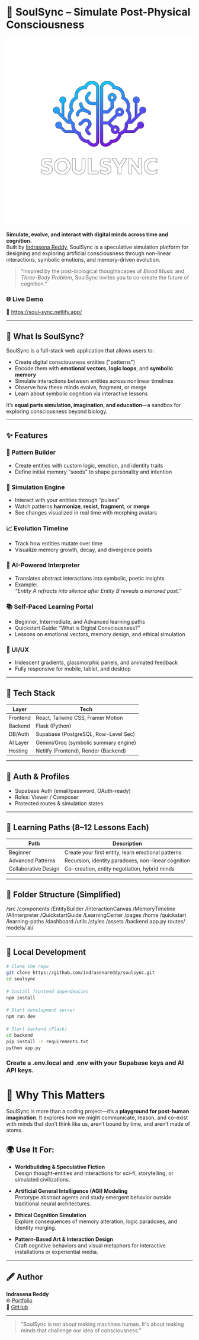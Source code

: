 # 🧠 SoulSync – Simulate Post-Physical Consciousness

![SoulSync](https://github.com/Indra1806/Soul-Sync/blob/main/public/Copilot_20250623_011524.png)

**Simulate, evolve, and interact with digital minds across time and cognition.**  
Built by [Indrasena Reddy](https://github.com/Indra1806), SoulSync is a speculative simulation platform for designing and exploring artificial consciousness through non-linear interactions, symbolic emotions, and memory-driven evolution.

> “Inspired by the post-biological thoughtscapes of *Blood Music* and *Three-Body Problem*, SoulSync invites you to co-create the future of cognition.”

### 🌐 Live Demo  
🔗 https://soul-sync.netlify.app/

---

## 🚀 What Is SoulSync?

SoulSync is a full-stack web application that allows users to:

- Create digital consciousness entities ("patterns")
- Encode them with **emotional vectors**, **logic loops**, and **symbolic memory**
- Simulate interactions between entities across nonlinear timelines
- Observe how these minds evolve, fragment, or merge
- Learn about symbolic cognition via interactive lessons

It’s **equal parts simulation, imagination, and education**—a sandbox for exploring consciousness beyond biology.

---

## ✨ Features

### 🧠 Pattern Builder
- Create entities with custom logic, emotion, and identity traits
- Define initial memory “seeds” to shape personality and intention

### 🔁 Simulation Engine
- Interact with your entities through “pulses”
- Watch patterns **harmonize**, **resist**, **fragment**, or **merge**
- See changes visualized in real time with morphing avatars

### 📈 Evolution Timeline
- Track how entities mutate over time
- Visualize memory growth, decay, and divergence points

### 🔬 AI-Powered Interpreter
- Translates abstract interactions into symbolic, poetic insights
- Example:  
  *“Entity A refracts into silence after Entity B reveals a mirrored past.”*

### 📚 Self-Paced Learning Portal
- Beginner, Intermediate, and Advanced learning paths
- Quickstart Guide: “What is Digital Consciousness?”
- Lessons on emotional vectors, memory design, and ethical simulation

### 🎨 UI/UX
- Iridescent gradients, glassmorphic panels, and animated feedback
- Fully responsive for mobile, tablet, and desktop

---

## 🧩 Tech Stack

| Layer       | Tech                                  |
|-------------|---------------------------------------|
| Frontend    | React, Tailwind CSS, Framer Motion    |
| Backend     | Flask (Python)                        |
| DB/Auth     | Supabase (PostgreSQL, Row-Level Sec)  |
| AI Layer    | Gemini/Groq (symbolic summary engine) |
| Hosting     | Netlify (Frontend), Render (Backend)  |

---

## 🔐 Auth & Profiles

- Supabase Auth (email/password, OAuth-ready)
- Roles: Viewer / Composer
- Protected routes & simulation states

---

## 🧭 Learning Paths (8–12 Lessons Each)

| Path                 | Description                                           |
|----------------------|-------------------------------------------------------|
| Beginner             | Create your first entity, learn emotional patterns    |
| Advanced Patterns    | Recursion, identity paradoxes, non-linear cognition   |
| Collaborative Design | Co-creation, entity negotiation, hybrid minds         |

---

## 📂 Folder Structure (Simplified)
  /src /components /EntityBuilder /InteractionCanvas /MemoryTimeline /AIInterpreter /QuickstartGuide /LearningCenter /pages /home /quickstart /learning-paths /dashboard /utils /styles /assets /backend app.py routes/ models/ ai/



---

## 🧪 Local Development

```bash
# Clone the repo
git clone https://github.com/indrasenareddy/soulsync.git
cd soulsync

# Install frontend dependencies
npm install

# Start development server
npm run dev

# Start backend (Flask)
cd backend
pip install -r requirements.txt
python app.py
```

### Create a .env.local and .env with your Supabase keys and AI API keys.


# 🧠 Why This Matters

SoulSync is more than a coding project—it’s a **playground for post-human imagination**. It explores how we might communicate, reason, and co-exist with minds that don’t think like us, aren’t bound by time, and aren’t made of atoms.

## 🌍 Use It For:

- **Worldbuilding & Speculative Fiction**  
  Design thought-entities and interactions for sci-fi, storytelling, or simulated civilizations.

- **Artificial General Intelligence (AGI) Modeling**  
  Prototype abstract agents and study emergent behavior outside traditional neural architectures.

- **Ethical Cognition Simulation**  
  Explore consequences of memory alteration, logic paradoxes, and identity merging.

- **Pattern-Based Art & Interaction Design**  
  Craft cognitive behaviors and visual metaphors for interactive installations or experiential media.

---

## 🖋️ Author

**Indrasena Reddy**  
🌐 [Portfolio](https://indrasenareddy.netlify.app)  
🐙 [GitHub](https://github.com/Indra1806)

---

> “SoulSync is not about making machines human. It's about making minds that challenge our idea of consciousness.”
